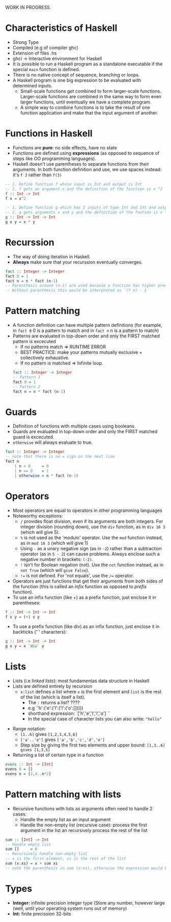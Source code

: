 WORK IN PROGRESS.

# Characteristics of Haskell
+ Strong Type
+ Compiled (e.g of compiler ghc)
+ Extension of files .hs
+ ghci -> Interactive environment for Haskell
+ It is possible to run a Haskell program as a standalone executable if the special `main` function is defined.
+ There is no native concept of sequence, branching or loops.
+ A Haskell program is one big expression to be evaluated with determined inputs.
    + Small-scale functions get combined to form larger-scale functions. Larger-scale functions are combined in the same way to form even larger functions, until eventually we have a complete program.
    + A simple way to combine functions is to take the result of one function application and make that the input argument of another. 

# Functions in Haskell
+ Functions are __pure__: no side effects, have no state
+ Functions are defined using __expressions__ (as opposed to sequence of steps like OO programming languages).
+ Haskell doesn't use parentheses to separate functions from their arguments. In both function definition and use, we use spaces instead: it's `f 3` rather than `f(3)`

```haskell
-- 1. Define function f whose input is Int and output is Int
-- 2. f gets an argument x and the definition of the function is x ^2 
f :: Int -> Int
f x = x^2

-- 1. Define function g which has 2 inputs of type Int and Int and output of type Int
-- 2. g gets arguments x and y and the definition of the funtion is x * y 
g :: Int -> Int -> Int
g x y = x * y
```

# Recurssion
+ The way of doing iteration in Haskell.
+ __Always__ make sure that your recurssion eventually converges.
```haskell
fact :: Integer -> Integer
fact 0 = 1
fact n = n * fact (n-1)
-- Parenthesis around (n-1) are used because a function has higher precedence than a substraction. 
-- Without parenthesis this would be interpreted as `(f n) - 1
```

# Pattern matching
+ A function definition can have multiple pattern definitions (for example, in `fact 0` 0 is a pattern to match and in `fact n` n is a pattern to match)
+ Patterns are evaluated in top-down order and only the FIRST matched pattern is excecuted
    + If no patterns match => RUNTIME ERROR 
    + BEST PRACTICE: make your patterns mutually exclusive + collectively exhaustive.
    + If no pattern is matched => Infinite loop.
    ```haskell
    fact :: Integer -> Integer
    -- Pattern 1
    fact 0 = 1
    -- Pattern 2
    fact n = n * fact (n-1)
    ```

# Guards
+ Definition of functions with multiple cases using booleans.
+ Guards are evaluated in top-down order and only the FIRST matched guard is excecuted.
+ `otherwise` will always evaluate to true.
``` haskell
fact :: Integer -> Integer
-- note that there is no = sign on the next line
fact n
    | n < 0     = 0
    | n == 0    = 1
    | otherwise = n * fact (n-1)
```

# Operators
+ Most operators are equal to operators in other programming languages
+ Noteworthy exceptions:
    - `/` provides float division, even if its arguments are both integers. For integer division (rounding down), use the `div` function, as in `div 16 3` (which will give 5).
    - `%` is not used as the 'modulo' operator. Use the `mod` function instead, as in `mod 16 3` (which will give 1)   
    - Using `-` as a unary negative sign (as in `-2`) rather than a subtraction operator (as in `5 - 2`) can cause problems. Always enclose such a negative number in brackets: `(-2)`.
    - `!` isn't for Boolean negation (not). Use the `not` function instead, as in `not True` (which will `give False`).
    - `!=` is not defined. For 'not equals', use the `/=` operator.
+ Operators are just functions that get their arguments from both sides of the function (this is called an _infix_ function as opposed to _prefix_ function).
+ To use an infix function (like +) as a prefix function, just enclose it in parentheses:
``` haskell
f :: Int -> Int -> Int
f x y = (+) x y
```
+ To use a prefix function (like div) as an infix function, just enclose it in backticks ('`' characters):
``` haskell
g :: Int -> Int -> Int
g x y = x `div` y
```
# Lists
+ Lists (i.e _linked lists_): most fundamentas data structure in Haskell
+ Lists are defined entirely by recursion
    + `x:list` defines a list where `x` is the first element and `list` is the rest of the list (which is itself a list). 
        + The `:` returns a list? ???? 
        + e.g `'h':('e':('l':('l':('o':[]))))    
        + shorthand expression: `['h','e','l','l','o'] ``
        + In the special case of character lists you can also write: `"hello"`
* Range notation:
    * `[1..6]` gives  `[1,2,3,4,5,6]`
    * `['a'..'e']` gives `['a','b','c','d','e']`
    * Step size by giving the first two elements and upper bound: `[1,3..6] gives [1,3,5]`
* Returning a list of certain type in a function
``` haskell
evens :: Int -> [Int]
evens 0 = []
evens n = [2,4..n*2]
```

# Pattern matching with lists
+ Recursive functions with lists as arguments often need to handle 2 cases:
    + Handle the empty list as an input argument
    + Handle the non-empty list (recursive case): process the first argument in the list an recursively process the rest of the list
``` haskell
sum :: [Int] -> Int
-- Handle empty list
sum []     = 0
-- Recursively handle non-empty list
-- x is the first element, xs is the rest of the list
sum (x:xs) = x + sum xs
-- note the parenthesis in sum (x:xs), otherwise the expression would be interpreted as (sum x):xs = x + sum xs which makes no sense
```

# Types
+ __Integer:__ infinite precision integer type (Store any number, however large (well, until your operating system runs out of memory)
+ __Int:__ finite precission 32-bits
